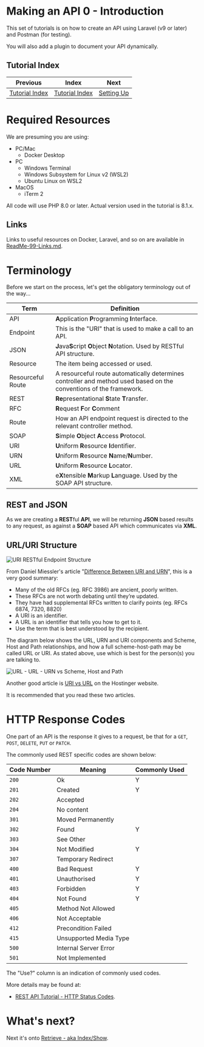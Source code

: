 # Making an API 0 - Introduction

This set of tutorials is on how to create an API using
Laravel (v9 or later) and Postman (for testing).

You will also add a plugin to document your API dynamically.

## Tutorial Index
|               Previous               |                Index                 |                 Next                  |
|:------------------------------------:|:------------------------------------:|:-------------------------------------:|
| [Tutorial Index](ReadMe-00-Index.md) | [Tutorial Index](ReadMe-00-Index.md) | [Setting Up](ReadMe-00-Setting-Up.md) |

# Required Resources

We are presuming you are using:

- PC/Mac
    - Docker Desktop
- PC
    - Windows Terminal
    - Windows Subsystem for Linux v2 (WSL2)
    - Ubuntu Linux on WSL2
- MacOS
    - iTerm 2

All code will use PHP 8.0 or later. Actual version used in
the tutorial is 8.1.x.

## Links

Links to useful resources on Docker, Laravel, and so on are available in [ReadMe-99-Links.md](ReadMe-99-Links.md).

# Terminology

Before we start on the process, let's get the obligatory terminology out of the way...

| Term              | Definition                                                                                                         |
|-------------------|--------------------------------------------------------------------------------------------------------------------|
| API               | **A**pplication **P**rogramming **I**nterface.                                                                     |
| Endpoint          | This is the "URI" that is used to make a call to an API.                                                           |
| JSON              | **J**ava**S**cript **O**bject **N**otation. Used by RESTful API structure.                                         |
| Resource          | The item being accessed or used.                                                                                   |
| Resourceful Route | A resourceful route automatically determines controller and method used based on the conventions of the framework. |
| REST              | **Re**presentational **S**tate **T**ransfer.                                                                       |
| RFC               | **R**equest **F**or **C**omment                                                                                    |
| Route             | How an API endpoint request is directed to the relevant controller method.                                         |
| SOAP              | **S**imple **O**bject **A**ccess **P**rotocol.                                                                     |
| URI               | **U**niform **R**esource **I**dentifier.                                                                           |
| URN               | **U**niform **R**esource **N**ame/**N**umber.                                                                      |
| URL               | **U**niform **R**esource **L**ocator.                                                                              |
| XML               | e**X**tensible **M**arkup **L**anguage. Used by the SOAP API structure.                                            |

## REST and JSON

As we are creating a **REST**ful **API**, we will be returning **JSON**
based results to any request, as against a **SOAP** based API which
communicates via **XML**.

## URL/URI Structure

![URI RESTful Endpoint Structure](./images/URI-RESTful-Endpoint.png)

From Daniel Miessler's article
"[Difference Between URI and URN](https://danielmiessler.com/study/difference-between-uri-url/)",
this is a very good summary:

- Many of the old RFCs (eg. RFC 3986) are ancient, poorly written.
- These RFCs are not worth debating until they’re updated.
- They have had supplemental RFCs written to clarify points
  (eg. RFCs 6874, 7320, 8820)
- A URI is an identifier.
- A URL is an identifier that tells you how to get to it.
- Use the term that is best understood by the recipient.

The diagram below shows the URL, URN and URI components and Scheme,
Host and Path relationships, and how a full
scheme-host-path may be called URL or URI. As stated above, use which
is best for the person(s) you are talking to.

![URL - URL - URN vs Scheme, Host and Path](images/URI-URN-URL-2.png)

Another good article is
[URI vs URL](https://www.hostinger.com/tutorials/uri-vs-url)
on the Hostinger website.

It is recommended that you read these two articles.

# HTTP Response Codes

One part of an API is the response it gives to a request, be that for a
`GET`, `POST`, `DELETE`, `PUT` or `PATCH`.

The commonly used REST specific codes are shown below:

| Code Number | Meaning                | Commonly Used |
| ----------- | ---------------------- |---------------|
| `200`       | Ok                     | Y             |
| `201`       | Created                | Y             |
| `202`       | Accepted               |               |
| `204`       | No content             |               |
| `301`       | Moved Permanently      |               |
| `302`       | Found                  | Y             |
| `303`       | See Other              |               |
| `304`       | Not Modified           | Y             |
| `307`       | Temporary Redirect     |               |
| `400`       | Bad Request            | Y             |
| `401`       | Unauthorised           | Y             |
| `403`       | Forbidden              | Y             |
| `404`       | Not Found              | Y             |
| `405`       | Method Not Allowed     |               |
| `406`       | Not Acceptable         |               |
| `412`       | Precondition Failed    |               |
| `415`       | Unsupported Media Type |               |
| `500`       | Internal Server Error  |               |
| `501`       | Not Implemented        |               |

The "Use?" column is an indication of commonly used codes.

More details may be found at:

- [REST API Tutorial - HTTP Status Codes](https://restfulapi.net/http-status-codes/).

# What's next?

Next it's onto [Retrieve - aka Index/Show](ReadMe-11-API-index-show.md).

